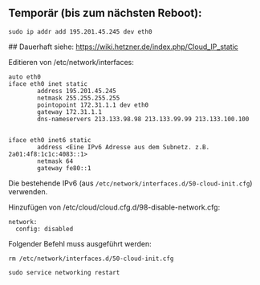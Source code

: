 ## Temporär (bis zum nächsten Reboot):

```
sudo ip addr add 195.201.45.245 dev eth0
```

## Dauerhaft
siehe: https://wiki.hetzner.de/index.php/Cloud_IP_static

Editieren von /etc/network/interfaces:

```
auto eth0
iface eth0 inet static
        address 195.201.45.245
        netmask 255.255.255.255
        pointopoint 172.31.1.1 dev eth0
        gateway 172.31.1.1
        dns-nameservers 213.133.98.98 213.133.99.99 213.133.100.100


iface eth0 inet6 static
        address <Eine IPv6 Adresse aus dem Subnetz. z.B. 2a01:4f8:1c1c:4083::1>
        netmask 64
        gateway fe80::1
```

Die bestehende IPv6 (aus  `/etc/network/interfaces.d/50-cloud-init.cfg`) verwenden.

Hinzufügen von /etc/cloud/cloud.cfg.d/98-disable-network.cfg:

```
network:
  config: disabled
```

Folgender Befehl muss ausgeführt werden:

```
rm /etc/network/interfaces.d/50-cloud-init.cfg
```

`sudo service networking restart`
